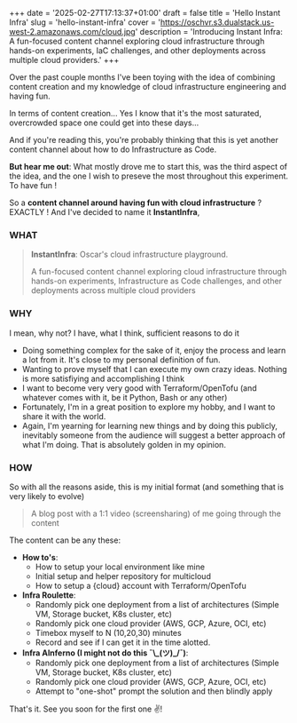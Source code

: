 +++
date = '2025-02-27T17:13:37+01:00'
draft = false
title = 'Hello Instant Infra'
slug = 'hello-instant-infra'
cover = 'https://oschvr.s3.dualstack.us-west-2.amazonaws.com/cloud.jpg'
description = 'Introducing Instant Infra: A fun-focused content channel exploring cloud infrastructure through hands-on experiments, IaC challenges, and other deployments across multiple cloud providers.'
+++

Over the past couple months I've been toying with the idea of combining content creation and my knowledge of cloud infrastructure engineering and having fun.

In terms of content creation... Yes I know that it's the most saturated, overcrowded space one could get into these days...

And if you're reading this, you're probably thinking that this is yet another content channel about how to do Infrastructure as Code.

**But hear me out**: What mostly drove me to start this, was the third aspect of the idea, and the one I wish to preseve the most throughout this experiment. To have fun !

So a **content channel around having fun with cloud infrastructure** ? EXACTLY ! And I've decided to name it **InstantInfra**,

### WHAT

> **InstantInfra**: Oscar's cloud infrastructure playground.
>
> A fun-focused content channel exploring cloud infrastructure through hands-on experiments, Infrastructure as Code challenges, and other deployments across multiple cloud providers

### WHY

I mean, why not? I have, what I think, sufficient reasons to do it

- Doing something complex for the sake of it, enjoy the process and learn a lot from it. It's close to my personal definition of fun.
- Wanting to prove myself that I can execute my own crazy ideas. Nothing is more satisfiying and accomplishing I think
- I want to become very very good with Terraform/OpenTofu (and whatever comes with it, be it Python, Bash or any other)
- Fortunately, I'm in a great position to explore my hobby, and I want to share it with the world.
- Again, I'm yearning for learning new things and by doing this publicly, inevitably someone from the audience will suggest a better approach of what I'm doing. That is absolutely golden in my opinion.

### HOW

So with all the reasons aside, this is my initial format (and something that is very likely to evolve)

> A blog post with a 1:1 video (screensharing) of me going through the content

The content can be any these:

- **How to's**:
  - How to setup your local environment like mine
  - Initial setup and helper repository for multicloud
  - How to setup a {cloud} account with Terraform/OpenTofu
- **Infra Roulette**:
  - Randomly pick one deployment from a list of architectures (Simple VM, Storage bucket, K8s cluster, etc)
  - Randomly pick one cloud provider (AWS, GCP, Azure, OCI, etc)
  - Timebox myself to N (10,20,30) minutes
  - Record and see if I can get it in the time alotted.
- **Infra AInferno (I might not do this ¯\\\_(ツ)\_/¯)**:
  - Randomly pick one deployment from a list of architectures (Simple VM, Storage bucket, K8s cluster, etc)
  - Randomly pick one cloud provider (AWS, GCP, Azure, OCI, etc)
  - Attempt to "one-shot" prompt the solution and then blindly apply

That's it. See you soon for the first one ✌️!
